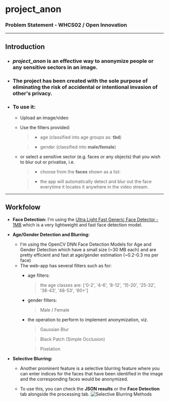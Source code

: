 # project_anon

### Problem Statement - WHCS02 / Open Innovation

---

## **Introduction**
- ### ***project_anon*** is an effective way to anonymize people or any sensitive sectors in an image.

- ### The project has been created with the sole purpose of eliminating the risk of accidental or intentional invasion of other's privacy.

- ### To use it:

    - Upload an image/video
    - Use the filters provided:
        > - age (classified into age groups as: **tbd**)

        > - gender (classified into **male/female**)

    - or select a sensitive sector (e.g. faces or any objects) that you wish to blur out or privatise, i.e.

        > - choose from the **faces** shown as a list:

        > - the app will automatically detect and blur out the face everytime it locates it anywhere in the video stream.

---

## **Workfolow**

- **Face Detection:** I'm using the [Ultra Light Fast Generic Face Detector - 1MB](https://github.com/Linzaer/Ultra-Light-Fast-Generic-Face-Detector-1MB) which is a very lightweight and fast face detection model.

- **Age/Gender Detection and Blurring:**
    - I'm using the OpenCV DNN Face Detection Models for Age and Gender Detection which have a small size (~30 MB each) and are pretty efficient and fast at age/gender estimation (~0.2-0.3 ms per face)
    - The web-app has several filters such as for:
        - age filters:
            > the age classes are: ['0-2', '4-6', '8-12', '15-20', '25-32', '38-43', '48-53', '60+']

        - gender filters:
            > Male / Female

        - the operation to perform to implement anonymization, viz.
            > Gaussian Blur

            > Black Patch (Simple Occlusion)

            > Pixelation

- **Selective Blurring:**
    - Another prominent feature is a selective blurring feature where you can enter indices for the faces that have been identified in the image and the corresponding faces would be anonymized.

    - To use this, you can check the **JSON results** or the **Face Detection** tab alongside the processing tab.
    ![Selective Blurring Methods](image.png)